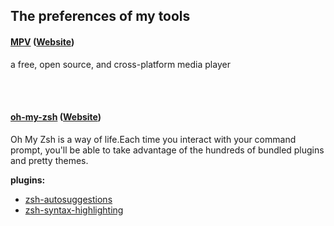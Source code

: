 ## The preferences of my tools


#### [MPV](https://github.com/ykqmain/my-config/tree/master/MPV) ([Website](https://mpv.io))

a free, open source, and cross-platform media player

<br><br>

#### [oh-my-zsh](https://github.com/ykqmain/my-config/blob/master/oh-my-zsh/.zshrc) ([Website](https://github.com/robbyrussell/oh-my-zsh))

Oh My Zsh is a way of life.Each time you interact with your command prompt, you'll be able to take advantage of the hundreds of bundled plugins and pretty themes. 

**plugins:**
* [zsh-autosuggestions](https://github.com/zsh-users/zsh-autosuggestions)
* [zsh-syntax-highlighting](https://github.com/zsh-users/zsh-syntax-highlighting)
